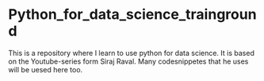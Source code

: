 # Python_for_data_science_trainground
This is a repository where I learn to use python for data science. 
It is based on the Youtube-series form Siraj Raval. Many codesnippetes that he uses will be uesed here too. 

